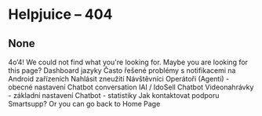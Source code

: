 # Helpjuice – 404
## None
4o’4!
We could not find what you're looking for. 
Maybe you are looking for this page?
Dashboard jazyky
Často řešené problémy s notifikacemi na Android zařízeních
Nahlásit zneužití
Návštěvníci
Operátoři (Agenti) - obecné nastavení
Chatbot conversation
IAI / IdoSell
Chatbot
Videonahrávky - základní nastavení
Chatbot - statistiky
Jak kontaktovat podporu Smartsupp?
Or you can go back to Home Page

